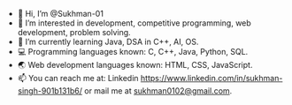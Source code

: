 - 👋 Hi, I’m @Sukhman-01
- 👀 I’m interested in development, competitive programming, web development, problem solving. 
- 🌱 I’m currently learning Java, DSA in C++, AI, OS.
- 💻 Programming languages known: C, C++, Java, Python, SQL.
- 🌏 Web development languages known: HTML, CSS, JavaScript.
- 📫 You can reach me at: Linkedin https://www.linkedin.com/in/sukhman-singh-901b131b6/ or mail me at sukhman0102@gmail.com.

